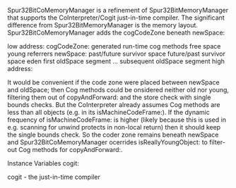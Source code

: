 Spur32BitCoMemoryManager is a refinement of Spur32BitMemoryManager that supports the CoInterpreter/Cogit just-in-time compiler.  The significant difference from Spur32BitMemoryManager is the memory layout.  Spur32BitCoMemoryManager adds the cogCodeZone beneath newSpace:

low address:
	cogCodeZone:
		generated run-time
		cog methods
		free space
		young referrers
	newSpace:
		past/future survivor space
		future/past survivor space
		eden
	first oldSpace segment
	...
	subsequent oldSpace segment
high address:

It would be convenient if the code zone were placed between newSpace and oldSpace; then Cog methods could be onsidered neither old nor young, filtering them out of copyAndForward: and the store check with single bounds checks.  But the CoInterpreter already assumes Cog methods are less than all objects (e.g. in its isMachineCodeFrame:).  If the dynamic frequency of isMachineCodeFrame: is higher (likely because this is used in e.g. scanning for unwind protects in non-local return) then it should keep the single bounds check.  So the coder zone remains beneath newSpace and Spur32BitCoMemoryManager ocerrides isReallyYoungObject: to filter-out Cog methods for copyAndForward:.

Instance Variables
	cogit:		<SimpleStackBasedCogit or subclass>

cogit
	- the just-in-time compiler